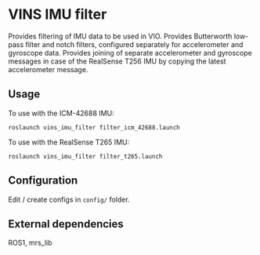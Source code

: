 
# VINS IMU filter

Provides filtering of IMU data to be used in VIO. Provides Butterworth low-pass filter and notch filters, configured separately for accelerometer and gyroscope data. Provides joining of separate accelerometer and gyroscope messages in case of the RealSense T256 IMU by copying the latest accelerometer message.

## Usage

To use with the ICM-42688 IMU:
```
roslaunch vins_imu_filter filter_icm_42688.launch
```

To use with the RealSense T265 IMU:
```
roslaunch vins_imu_filter filter_t265.launch
```

## Configuration
Edit / create configs in `config/` folder.

## External dependencies

ROS1, mrs_lib

